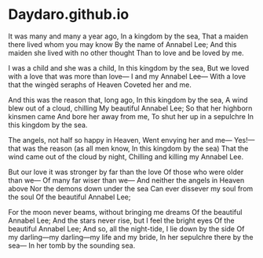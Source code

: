 # Daydaro.github.io
It was many and many a year ago,
   In a kingdom by the sea,
That a maiden there lived whom you may know
   By the name of Annabel Lee;
And this maiden she lived with no other thought
   Than to love and be loved by me.

I was a child and she was a child,
   In this kingdom by the sea,
But we loved with a love that was more than love—
   I and my Annabel Lee—
With a love that the wingèd seraphs of Heaven
   Coveted her and me.

And this was the reason that, long ago,
   In this kingdom by the sea,
A wind blew out of a cloud, chilling
   My beautiful Annabel Lee;
So that her highborn kinsmen came
   And bore her away from me,
To shut her up in a sepulchre
   In this kingdom by the sea.

The angels, not half so happy in Heaven,
   Went envying her and me—
Yes!—that was the reason (as all men know,
   In this kingdom by the sea)
That the wind came out of the cloud by night,
   Chilling and killing my Annabel Lee.

But our love it was stronger by far than the love
   Of those who were older than we—
   Of many far wiser than we—
And neither the angels in Heaven above
   Nor the demons down under the sea
Can ever dissever my soul from the soul
   Of the beautiful Annabel Lee;

For the moon never beams, without bringing me dreams
   Of the beautiful Annabel Lee;
And the stars never rise, but I feel the bright eyes
   Of the beautiful Annabel Lee;
And so, all the night-tide, I lie down by the side
   Of my darling—my darling—my life and my bride,
   In her sepulchre there by the sea—
   In her tomb by the sounding sea.
